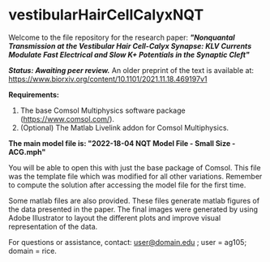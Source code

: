 # vestibularHairCellCalyxNQT
Welcome to the file repository for the research paper: 
***"Nonquantal Transmission at the Vestibular Hair Cell-Calyx Synapse: KLV Currents Modulate Fast Electrical and Slow K+ Potentials in the Synaptic Cleft"***

***Status: Awaiting peer review.***
An older preprint of the text is available at: https://www.biorxiv.org/content/10.1101/2021.11.18.469197v1

**Requirements:**
1) The base Comsol Multiphysics software package (https://www.comsol.com/).
2) (Optional) The Matlab Livelink addon for Comsol Multiphysics.

**The main model file is: "2022-18-04 NQT Model File - Small Size - ACG.mph"**

You will be able to open this with just the base package of Comsol. This file was the template file which was modified for all other variations.
Remember to compute the solution after accessing the model file for the first time.

Some matlab files are also provided. These files generate matlab figures of the data presented in the paper.
The final images were generated by using Adobe Illustrator to layout the different plots and improve visual representation of the data.

For questions or assistance, contact: user@domain.edu ; user = ag105; domain = rice.
